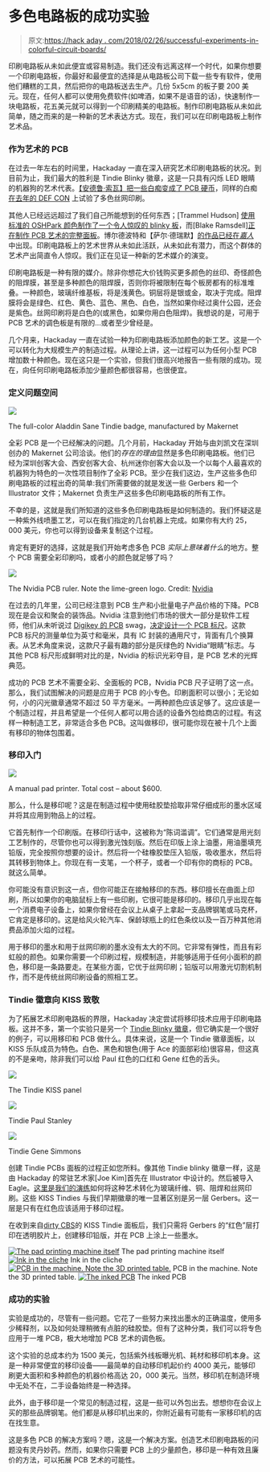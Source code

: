 # 多色电路板的成功实验

> 原文:[https://hack aday . com/2018/02/26/successful-experiments-in-colorful-circuit-boards/](https://hackaday.com/2018/02/26/successful-experiments-in-multicolor-circuit-boards/)

印刷电路板从未如此便宜或容易制造。我们还没有远离这样一个时代，如果你想要一个印刷电路板，你最好和最便宜的选择是从电路板公司下载一些专有软件，使用他们糟糕的工具，然后把你的电路板送去生产。几份 5x5cm 的板子要 200 美元。现在，任何人都可以使用免费软件(如啤酒，如果不是语音的话)，快速制作一块电路板，花五美元就可以得到一个印刷精美的电路板。制作印刷电路板从未如此简单，随之而来的是一种新的艺术表达方式。现在，我们可以在印刷电路板上制作艺术品。

### 作为艺术的 PCB

在过去一年左右的时间里，Hackaday 一直在深入研究艺术印刷电路板的状况。到目前为止，我们最大的胜利是 Tindie Blinky 徽章，这是一只具有闪烁 LED 眼睛的机器狗的艺术代表。[【安德鲁·索瓦】把一些白痴变成了 PCB 硬币](https://hackaday.com/2017/03/22/making-more-of-me-money/)，同样的白痴[在去年的 DEF CON](https://hackaday.io/project/18508-mr-robot-badge) 上试验了多色丝网印刷。

其他人已经远远超过了我们自己所能想到的任何东西；[Trammel Hudson] [使用标准的 OSHPark 颜色制作了一个令人惊叹的 blinky 板](https://trmm.net/PCB_art)，而[Blake Ramsdell][正在制作 PCB 艺术的完整面板](https://hackaday.io/page/3353-full-panel-pcb-painting-fabricated)。博尔德波特和【萨尔·德瑞默】[的作品已经在*嘉人*](https://www.boldport.com/blog/2015/11/25/haute-circuits) 中出现。印刷电路板上的艺术世界从未如此活跃，从未如此有潜力，而这个群体的艺术产出简直令人惊叹。我们正在见证一种新的艺术媒介的演变。

印刷电路板是一种有限的媒介。除非你想花大价钱购买更多颜色的丝印、奇怪颜色的阻焊膜，甚至是多种颜色的阻焊膜，否则你将被限制在每个板房都有的标准堆叠。一种颜色，玻璃纤维基板，将是浅黄色。铜层将是银或金，取决于完成。阻焊膜将会是绿色、红色、黄色、蓝色、黑色、白色，当然如果你经过奥什公园，还会是紫色。丝网印刷将是白色的(或黑色，如果你用白色阻焊)。我想说的是，可用于 PCB 艺术的调色板是有限的…或者至少曾经是。

几个月来，Hackaday 一直在试验一种为印刷电路板添加颜色的新工艺。这是一个可以转化为大规模生产的制造过程。从理论上讲，这一过程可以为任何小型 PCB 增加数十种颜色。现在这只是一个实验，但我们很高兴地报告一些有限的成功。现在，向任何印刷电路板添加少量颜色都很容易，也很便宜。

### 定义问题空间

[![](../Images/d4bacc35717217f46b711c51504c21c5.png)](https://hackaday.com/wp-content/uploads/2018/02/aladdinsanetindie.jpg)

The full-color Aladdin Sane Tindie badge, manufactured by Makernet

全彩 PCB 是一个已经解决的问题。几个月前，Hackaday 开始与由刘凯文在深圳创办的 Makernet 公司洽谈。他们的*存在的理由*显然是多色印刷电路板。他们已经为深圳创客大会、西安创客大会、杭州迷你创客大会以及一个以每个人最喜欢的机器狗为特色的一次性项目制作了全彩 PCB。至少在我们这边，生产这些多色印刷电路板的过程出奇的简单:我们所需要做的就是发送一些 Gerbers 和一个 Illustrator 文件；Makernet 负责生产这些多色印刷电路板的所有工作。

不幸的是，这就是我们所知道的这些多色印刷电路板是如何制造的。我们怀疑这是一种紫外线喷墨工艺，可以在我们指定的几台机器上完成。如果你有大约 25，000 美元，你也可以得到设备来复制这个过程。

肯定有更好的选择，这就是我们开始考虑多色 PCB *实际上意味着什么*的地方。整个 PCB 需要全彩印刷吗，或者小的颜色就足够了吗？

[![](../Images/0cc8ce336ed76f843f743ca75a88eacc.png)](https://hackaday.com/wp-content/uploads/2018/02/nvidia.jpg)

The Nvidia PCB ruler. Note the lime-green logo. Credit: [Nvidia](https://blogs.nvidia.com/blog/2017/12/22/nvidia-ruler/)

在过去的几年里，公司已经注意到 PCB 生产和小批量电子产品价格的下降。PCB 现在是会议和聚会的装饰品。Nvidia 注意到他们市场的很大一部分是软件工程师，他们从未听说过 [Digikey 的 PCB](https://hackaday.com/2016/10/10/the-people-talks-and-swag-of-open-hardware-summit/#rulers) swag，[决定设计一个 PCB 标尺](https://blogs.nvidia.com/blog/2017/12/22/nvidia-ruler/)。这款 PCB 标尺的测量单位为英寸和毫米，具有 IC 封装的通用尺寸，背面有几个换算表。从艺术角度来说，这款尺子最有趣的部分是灰绿色的 Nvidia“眼睛”标志。与其他 PCB 标尺形成鲜明对比的是，Nvidia 的标识光彩夺目，是 PCB 艺术的光辉典范。

成功的 PCB 艺术不需要全彩、全面板的 PCB，Nvidia PCB 尺子证明了这一点。那么，我们试图解决的问题是应用于 PCB 的小专色。印刷面积可以很小；无论如何，小的闪光徽章通常不超过 50 平方毫米。一两种颜色应该足够了。这应该是一个制造过程，并且希望是一个任何人都可以用合适的设备外包给商店的过程。有这样一种制造工艺，非常适合多色 PCB。这叫做移印，很可能你现在被十几个上面有移印的物体包围着。

### 移印入门

[![](../Images/777d959166d50ce4278745e5114ea2b6.png)](https://hackaday.com/wp-content/uploads/2018/02/pad-printer.jpg)

A manual pad printer. Total cost – about $600.

那么，什么是移印呢？这是在制造过程中使用硅胶垫拾取非常仔细成形的墨水区域并将其应用到物品上的过程。

它首先制作一个印刷版。在移印行话中，这被称为“陈词滥调”。它们通常是用光刻工艺制作的，尽管你也可以得到激光蚀刻版。然后在印版上涂上油墨，用油墨填充铅版，完全按照你想要的设计。然后将一个硅橡胶垫压入铅版，吸收墨水，然后将其转移到物体上。你现在有一支笔，一个杯子，或者一个印有你的商标的 PCB。就这么简单。

你可能没有意识到这一点，但你可能正在接触移印的东西。移印擅长在曲面上印刷，所以如果你的电脑鼠标上有一些印刷，它很可能是移印的。移印几乎出现在每一个消费电子设备上，如果你曾经在会议上从桌子上拿起一支品牌钢笔或马克杯，它肯定是移印的。这是给风火轮汽车、保龄球瓶上的红色条纹以及一百万种其他消费品添加火焰的过程。

用于移印的墨水和用于丝网印刷的墨水没有太大的不同。它非常有弹性，而且有彩虹般的颜色。如果你需要一个印刷过程，规模制造，并能够适用于任何小面积的颜色，移印是一条路要走。在某些方面，它优于丝网印刷；铅版可以用激光切割机制作，而不是传统丝网印刷设备的照相工艺。

### Tindie 徽章向 KISS 致敬

为了拓展艺术印刷电路板的界限，Hackaday 决定尝试将移印技术应用于印刷电路板。这并不多，第一个实验只是另一个 [Tindie Blinky 徽章](https://hackaday.io/project/26056-tindie-blinky-led-badge)，但它确实是一个很好的例子，可以用移印和 PCB 做什么。具体来说，这是一个 Tindie 徽章面板，以 KISS 乐队成员为特色。白色、黑色和银色(用于 Ace 的面部彩绘)很容易，但这真的不是亲吻，除非我们可以给 Paul 红色的口红和 Gene 红色的舌头。

[![](../Images/3d67c760f176fd75193386cb7a73b9a4.png)](https://hackaday.com/wp-content/uploads/2018/02/tindiekissbadge.png)

The Tindie KISS panel

[![](../Images/683949db8da94f4b98aff081237f34f7.png)](https://hackaday.com/wp-content/uploads/2018/02/tindie_kiss_paul_base.png)

Tindie Paul Stanley

[![](../Images/50a1a06e247c5b25946e4c64ce94cb77.png)](https://hackaday.com/wp-content/uploads/2018/02/tindie_kiss_gene.png)

Tindie Gene Simmons

创建 Tindie PCBs 面板的过程正如您所料。像其他 Tindie blinky 徽章一样，这是由 Hackaday 的常驻艺术家[Joe Kim]首先在 Illustrator 中设计的。然后被导入 Eagle。[这里是我们的演练](https://hackaday.com/2017/08/30/how-to-do-pcb-art-in-eagle/)如何将这种艺术转化为玻璃纤维、铜、阻焊和丝网印刷。这些 KISS Tindies 与我们早期徽章的唯一显著区别是另一层 Gerbers。这一层是只有在红色应该适用于移印过程。

在收到来自[dirty CBS](http://dirtypcbs.com)的 KISS Tindie 面板后，我们只需将 Gerbers 的“红色”层打印在透明胶片上，创建移印铅版，并在 PCB 上涂上一些墨水。

 [![The pad printing machine itself](../Images/144d6c38fb0d589fec4cda2515ab9ed6.png "Pad Printer")](https://i0.wp.com/hackaday.com/wp-content/uploads/2018/02/pad-printer.jpg?ssl=1) The pad printing machine itself [![Ink in the cliche](../Images/9be416b32e89517e7611b803a9202009.png "PadPrinting1")](https://i0.wp.com/hackaday.com/wp-content/uploads/2018/02/padprinting1.jpg?ssl=1) Ink in the cliche [![PCB in the machine. Note the 3D printed table.](../Images/da8c7a72b866a54b1b15ab49ee52566f.png "PadPrinting2")](https://i0.wp.com/hackaday.com/wp-content/uploads/2018/02/padprinting2.jpg?ssl=1) PCB in the machine. Note the 3D printed table. [![The inked PCB](../Images/3969e72c34322536b669f498bc2488c3.png "PadPrinting3")](https://i0.wp.com/hackaday.com/wp-content/uploads/2018/02/padprinting3.jpg?ssl=1) The inked PCB

### 成功的实验

实验是成功的，尽管有一些问题。它花了一些努力来找出墨水的正确温度，使用多少稀释剂，以及如何处理稍微有点脏的硅胶垫。但有了这种分类，我们可以将专色应用于一堆 PCB，极大地增加 PCB 艺术的调色板。

这个实验的总成本约为 1500 美元，包括紫外线板曝光机、耗材和移印机本身。这是一种非常便宜的移印设备——最简单的自动移印机起价约 4000 美元，能够印刷更大面积和多种颜色的机器价格高达 20，000 美元。当然，移印机在制造环境中无处不在，二手设备始终是一种选择。

此外，由于移印是一个常见的制造过程，这是一些可以外包出去。想想你在会议上买的那些品牌钢笔。他们都是从移印机出来的，你附近最有可能有一家移印机的店在找生意。

这是多色 PCB 的解决方案吗？嗯，这是一个解决方案。创造艺术印刷电路板的问题没有灵丹妙药。然而，如果你只需要 PCB 上的少量颜色，移印是一种有效且廉价的方法，可以拓展 PCB 艺术的可能性。